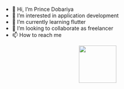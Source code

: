- 👋 Hi, I’m Prince Dobariya
- 👀 I’m interested in application development
- 🌱 I’m currently learning flutter
- 💞️ I’m looking to collaborate as freelancer
- 📫 How to reach me 

<div id="header" align="center">
  <img src="https://media.giphy.com/media/E89xxATM4iZoPdr6Tb/giphy.gif" width="100"/>
</div>

<!---
PrinceDobariya89/PrinceDobariya89 is a ✨ special ✨ repository because its `README.md` (this file) appears on your GitHub profile.
You can click the Preview link to take a look at your changes.
--->
